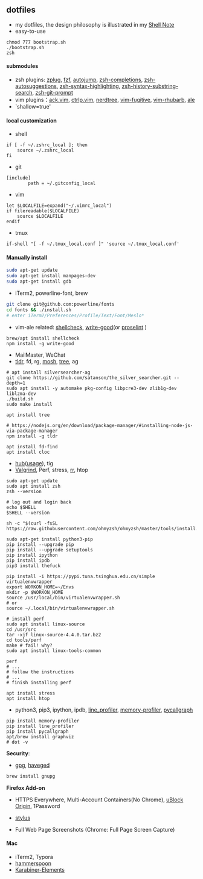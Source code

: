 ## dotfiles
* my dotfiles, the design philosophy is illustrated in my [Shell Note](https://github.com/huangrt01/CS-Notes/blob/master/Notes/Output/Shell-MIT-6-NULL.md)
* easy-to-use
```shell
chmod 777 bootstrap.sh
./bootstrap.sh
zsh
```

#### submodules
* zsh plugins: [zplug](https://github.com/zplug/zplug), [fzf](https://github.com/junegunn/fzf), [autojump](https://github.com/wting/autojump.git), [zsh-completions](https://github.com/zsh-users/zsh-completions), [zsh-autosuggestions](https://github.com/zsh-users/zsh-autosuggestions), [zsh-syntax-highlighting](https://github.com/zsh-users/zsh-syntax-highlighting), [zsh-history-substring-search](https://github.com/zsh-users/zsh-history-substring-search), [zsh-git-prompt](https://github.com/olivierverdier/zsh-git-prompt)
* vim plugins：[ack.vim](https://github.com/mileszs/ack.vim), [ctrlp.vim](https://github.com/ctrlpvim/ctrlp.vim), [nerdtree](https://github.com/preservim/nerdtree), [vim-fugitive](https://github.com/tpope/vim-fugitive), [vim-rhubarb](https://github.com/tpope/vim-rhubarb), [ale](https://github.com/dense-analysis/ales)
* `shallow=true'

#### local customization
* shell
```shell
if [ -f ~/.zshrc_local ]; then
    source ~/.zshrc_local
fi
```

* git
```shell
[include]
        path = ~/.gitconfig_local
```
* vim
```shell
let $LOCALFILE=expand("~/.vimrc_local")
if filereadable($LOCALFILE)
    source $LOCALFILE
endif
```
* tmux
```shell
if-shell "[ -f ~/.tmux_local.conf ]" 'source ~/.tmux_local.conf'
```

#### Manually install

```sh
sudo apt-get update
sudo apt-get install manpages-dev
sudo apt-get install gdb
```

* iTerm2, powerline-font, brew

```sh
git clone git@github.com:powerline/fonts
cd fonts && ./install.sh
# enter iTerm2/Preferences/Profile/Text/Font/Meslo*
```

* vim-ale related: [shellcheck](https://github.com/koalaman/shellcheck), [write-good](https://github.com/btford/write-good)(or [proselint](http://proselint.com/) )

```shell
brew/apt install shellcheck
npm install -g write-good
```

* MailMaster, WeChat
* [tldr](https://tldr.sh/), fd, rg, [mosh](https://mosh.org/#getting), [tree](http://mama.indstate.edu/users/ice/tree/), ag

```shell
# apt install silversearcher-ag
git clone https://github.com/satanson/the_silver_searcher.git --depth=1
sudo apt install -y automake pkg-config libpcre3-dev zlib1g-dev liblzma-dev
./build.sh
sudo make install

apt install tree

# https://nodejs.org/en/download/package-manager/#installing-node-js-via-package-manager
npm install -g tldr

apt install fd-find
apt install cloc
```

* [hub](https://github.com/github/hub)([usage](https://hub.github.com/#developer)), tig
* [Valgrind](https://valgrind.org/), Perf, stress, [rr](https://rr-project.org/), htop

```shell
sudo apt-get update
sudo apt install zsh
zsh --version

# log out and login back
echo $SHELL
$SHELL --version

sh -c "$(curl -fsSL https://raw.githubusercontent.com/ohmyzsh/ohmyzsh/master/tools/install.sh)"

sudo apt-get install python3-pip
pip install --upgrade pip
pip install --upgrade setuptools
pip install ipython
pip install ipdb
pip3 install thefuck

pip install -i https://pypi.tuna.tsinghua.edu.cn/simple virtualenvwrapper
export WORKON_HOME=~/Envs
mkdir -p $WORKON_HOME
source /usr/local/bin/virtualenvwrapper.sh
# or
source ~/.local/bin/virtualenvwrapper.sh

# install perf
sudo apt install linux-source
cd /usr/src
tar -xjf linux-source-4.4.0.tar.bz2
cd tools/perf
make # fail! why?
sudo apt install linux-tools-common

perf
# ...
# follow the instructions
# ...
# finish installing perf

apt install stress
apt install htop
```

* python3, pip3, ipython, ipdb, [line_profiler](https://github.com/pyutils/line_profiler), [memory-profiler](https://pypi.org/project/memory-profiler/), [pycallgraph](http://pycallgraph.slowchop.com/en/master/)
```
pip install memory-profiler
pip install line_profiler
pip install pycallgraph
apt/brew install graphviz
# dot -v
```

**Security**:

* [gpg](https://www.digitalocean.com/community/tutorials/how-to-use-gpg-to-encrypt-and-sign-messages), [haveged](https://www.digitalocean.com/community/tutorials/how-to-setup-additional-entropy-for-cloud-servers-using-haveged)

```sh
brew install gnupg
```

**Firefox Add-on**

* HTTPS Everywhere, Multi-Account Containers(No Chrome), [uBlock Origin](https://github.com/gorhill/uBlock), 1Password

* [stylus](https://github.com/openstyles/stylus/)
* Full Web Page Screenshots (Chrome: Full Page Screen Capture)

#### Mac 
* iTerm2, Typora
* [hammerspoon](https://github.com/Hammerspoon/hammerspoon)
* [Karabiner-Elements](https://karabiner-elements.pqrs.org/)
